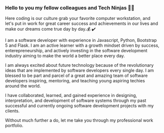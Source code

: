 ### Hello to you my fellow colleagues and Tech Ninjas 🥷👋
Here coding is our culture grab your favorite computer workstation, and let's put in work for great career success and achievements in our lives and make our dreams come true day by day.💰 ✔️

<!--
**KyleGichez/KyleGichez** is a ✨ _special_ ✨ repository because its `README.md` (this file) appears on your GitHub profile.

Here are some ideas to get you started:

- 🔭 I’m currently working on ...
- 🌱 I’m currently learning ...
- 👯 I’m looking to collaborate on ...
- 🤔 I’m looking for help with ...
- 💬 Ask me about ...
- 📫 How to reach me: ...
- 😄 Pronouns: ...
- ⚡ Fun fact: ...
-->
I am a software developer with experience in Javascript, Python, Bootstrap 5 and Flask. I am an active learner with a growth mindset driven by success, enterepreneurship, and actively investing in the software development industry aiming to make the world a better place every day.

I am always excited about future technology because of the revolutionary ideas that are implemented by software developers every single day. I am blessed to be part and parcel of a great and amazing team of software developers inspiring, mentoring, and teaching young aspiring techies around the world.

I have collaborated, learned, and gained experience in designing, interpretation, and development of software systems through my past successful and currently ongoing software development projects with my clients.

Without much further a do, let me take you through my professional work portfolio.

